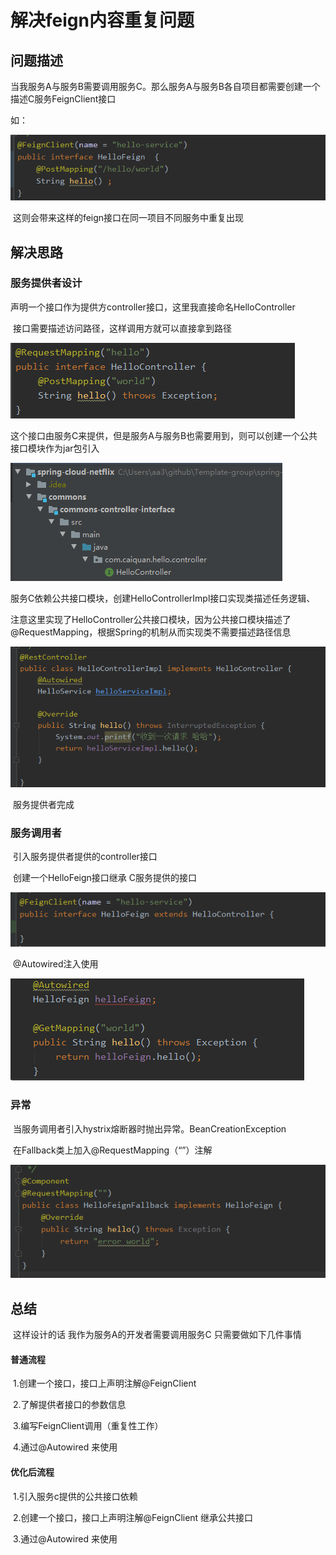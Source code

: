 解决feign内容重复问题
===================

##		问题描述

​	当我服务A与服务B需要调用服务C。那么服务A与服务B各自项目都需要创建一个描述C服务FeignClient接口

如：

![image-20201029155626219](./images/image-20201029155626219.png)

​	 这则会带来这样的feign接口在同一项目不同服务中重复出现



##		解决思路

###		服务提供者设计

​	声明一个接口作为提供方controller接口，这里我直接命名HelloController

​	接口需要描述访问路径，这样调用方就可以直接拿到路径

![image-20201029161059534](./images/image-20201029161059534.png)

​	这个接口由服务C来提供，但是服务A与服务B也需要用到，则可以创建一个公共接口模块作为jar包引入

![image-20201029161243170](./images/image-20201029161243170.png)

​	服务C依赖公共接口模块，创建HelloControllerImpl接口实现类描述任务逻辑、

​	注意这里实现了HelloController公共接口模块，因为公共接口模块描述了@RequestMapping，根据Spring的机制从而实现类不需要描述路径信息

![image-20201029161639340](./images/image-20201029161639340.png)



​	服务提供者完成



###	服务调用者

​	引入服务提供者提供的controller接口

​	创建一个HelloFeign接口继承 C服务提供的接口

![image-20201029162301379](./images/image-20201029162301379.png)

​	@Autowired注入使用

![image-20201029164106437](./images/image-20201029164106437.png)

###		异常

​	当服务调用者引入hystrix熔断器时抛出异常。BeanCreationException

​	在Fallback类上加入@RequestMapping（“”）注解

![image-20201029163820748](./images/image-20201029163820748.png)



##		总结

​	这样设计的话 我作为服务A的开发者需要调用服务C 只需要做如下几件事情

####		普通流程

​	1.创建一个接口，接口上声明注解@FeignClient

​	2.了解提供者接口的参数信息

​	3.编写FeignClient调用（重复性工作）

​	4.通过@Autowired 来使用

#### 优化后流程

​	1.引入服务c提供的公共接口依赖

​	2.创建一个接口，接口上声明注解@FeignClient 继承公共接口

​	3.通过@Autowired 来使用
